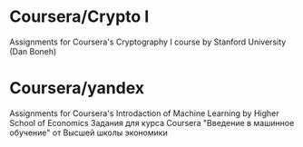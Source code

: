 # Coursera/Crypto I
Assignments for Coursera's Cryptography I course by Stanford University (Dan Boneh)

# Coursera/yandex
Assignments for Coursera's Introdaction of Machine Learning by Higher School of Economics
Задания для курса Coursera "Введение в машинное обучение" от Высшей школы экономики
